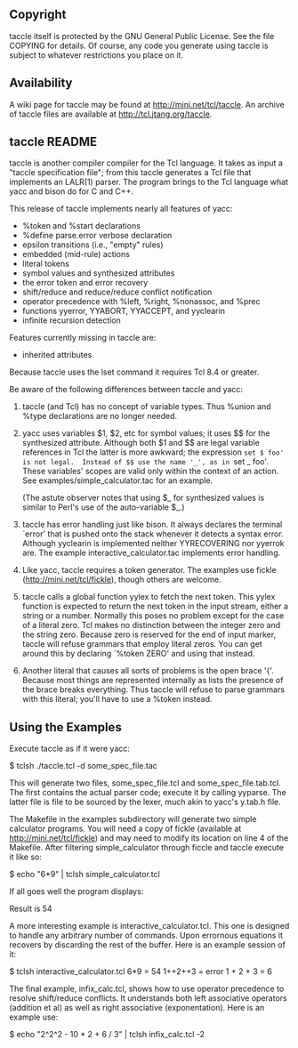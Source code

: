 Copyright
---------
taccle itself is protected by the GNU General Public License.  See the
file COPYING for details.  Of course, any code you generate using
taccle is subject to whatever restrictions you place on it.


Availability
------------
A wiki page for taccle may be found at http://mini.net/tcl/taccle.
An archive of taccle files are available at http://tcl.jtang.org/taccle.


taccle README
-------------
taccle is another compiler compiler for the Tcl language.  It takes as
input a "taccle specification file"; from this taccle generates a Tcl
file that implements an LALR(1) parser.  The program brings to the Tcl
language what yacc and bison do for C and C++.

This release of taccle implements nearly all features of yacc:
 - %token and %start declarations
 - %define parse.error verbose declaration
 - epsilon transitions (i.e., "empty" rules)
 - embedded (mid-rule) actions
 - literal tokens
 - symbol values and synthesized attributes
 - the error token and error recovery
 - shift/reduce and reduce/reduce conflict notification
 - operator precedence with %left, %right, %nonassoc, and %prec
 - functions yyerror, YYABORT, YYACCEPT, and yyclearin
 - infinite recursion detection

Features currently missing in taccle are:
 - inherited attributes
 
Because taccle uses the lset command it requires Tcl 8.4 or greater.

Be aware of the following differences between taccle and yacc:

1. taccle (and Tcl) has no concept of variable types.  Thus %union and
   %type declarations are no longer needed.

2. yacc uses variables $1, $2, etc for symbol values; it uses $$ for
   the synthesized attribute.  Although both $1 and $$ are legal
   variable references in Tcl the latter is more awkward; the
   expression `set $ foo' is not legal.  Instead of $$ use the name
   '_', as in `set _ foo'.  These variables' scopes are valid only
   within the context of an action.  See
   examples/simple_calculator.tac for an example.

   (The astute observer notes that using $_ for synthesized values is
   similar to Perl's use of the auto-variable $_.)

3. taccle has error handling just like bison.  It always declares the
   terminal `error' that is pushed onto the stack whenever it detects
   a syntax error.  Although yyclearin is implemented neither
   YYRECOVERING nor yyerrok are.  The example
   interactive_calculator.tac implements error handling.

4. Like yacc, taccle requires a token generator.  The examples use
   fickle (http://mini.net/tcl/fickle), though others are welcome.

5. taccle calls a global function yylex to fetch the next token.  This
   yylex function is expected to return the next token in the input
   stream, either a string or a number.  Normally this poses no
   problem except for the case of a literal zero.  Tcl makes no
   distinction between the integer zero and the string zero.  Because
   zero is reserved for the end of input marker, taccle will refuse
   grammars that employ literal zeros.  You can get around this by
   declaring `%token ZERO' and using that instead.

6. Another literal that causes all sorts of problems is the open brace
   '{'.  Because most things are represented internally as lists the
   presence of the brace breaks everything.  Thus taccle will refuse
   to parse grammars with this literal; you'll have to use a %token
   instead.

   
Using the Examples
------------------
Execute taccle as if it were yacc:

  $ tclsh ./taccle.tcl -d some_spec_file.tac

This will generate two files, some_spec_file.tcl and
some_spec_file.tab.tcl.  The first contains the actual parser code;
execute it by calling yyparse.  The latter file is file to be sourced
by the lexer, much akin to yacc's y.tab.h file.

The Makefile in the examples subdirectory will generate two simple
calculator programs.  You will need a copy of fickle (available at
http://mini.net/tcl/fickle) and may need to modify its location on
line 4 of the Makefile.  After filtering simple_calculator through
ficcle and taccle execute it like so:

  $ echo "6*9" | tclsh simple_calculator.tcl

If all goes well the program displays:

  Result is 54

A more interesting example is interactive_calculator.tcl.  This one is
designed to handle any arbitrary number of commands.  Upon errornous
equations it recovers by discarding the rest of the buffer.  Here is
an example session of it:

  $ tclsh interactive_calculator.tcl
  6*9
   = 54
  1++2++3
   = error
  1 + 2 + 3
   = 6

The final example, infix_calc.tcl, shows how to use operator
precedence to resolve shift/reduce conflicts.  It understands both
left associative operators (addition et al) as well as right
associative (exponentation).  Here is an example use:

  $ echo "2^2^2 - 10 * 2 + 6 / 3" | tclsh infix_calc.tcl
          -2
